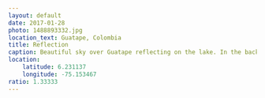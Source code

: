 ```yaml
---
layout: default
date: 2017-01-28
photo: 1488893332.jpg
location_text: Guatape, Colombia
title: Reflection
caption: Beautiful sky over Guatape reflecting on the lake. In the background you can distinguish the town and the famous El Peñol rock.
location:
    latitude: 6.231137
    longitude: -75.153467
ratio: 1.33333
---
```


